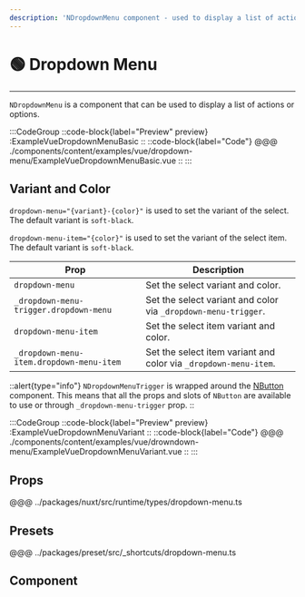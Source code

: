```yaml
---
description: 'NDropdownMenu component - used to display a list of actions or options.'
---
```


# 🟢 Dropdown Menu

---

`NDropdownMenu` is a component that can be used to display a list of actions or options.

:::CodeGroup
::code-block{label="Preview" preview}
  :ExampleVueDropdownMenuBasic
::
::code-block{label="Code"}
@@@ ./components/content/examples/vue/dropdown-menu/ExampleVueDropdownMenuBasic.vue
::
:::

## Variant and Color

`dropdown-menu="{variant}-{color}"` is used to set the variant of the select. The default variant is `soft-black`.

`dropdown-menu-item="{color}"` is used to set the variant of the select item. The default variant is `soft-black`.

| Prop                                     | Description                                                      |
| ---------------------------------------- | ---------------------------------------------------------------- |
| `dropdown-menu`                          | Set the select variant and color.                                |
| `_dropdown-menu-trigger.dropdown-menu`   | Set the select variant and color via `_dropdown-menu-trigger`.   |
| `dropdown-menu-item`                     | Set the select item variant and color.                           |
| `_dropdown-menu-item.dropdown-menu-item` | Set the select item variant and color via `_dropdown-menu-item`. |

::alert{type="info"}
`NDropdownMenuTrigger` is wrapped around the [NButton](button) component. This means that all the props and slots of `NButton` are available to use or through `_dropdown-menu-trigger` prop.
::

:::CodeGroup
::code-block{label="Preview" preview}
  :ExampleVueDropdownMenuVariant
::
::code-block{label="Code"}
@@@ ./components/content/examples/vue/drowndown-menu/ExampleVueDropdownMenuVariant.vue
::
:::


## Props
@@@ ../packages/nuxt/src/runtime/types/dropdown-menu.ts

## Presets
@@@ ../packages/preset/src/_shortcuts/dropdown-menu.ts

## Component

### 
